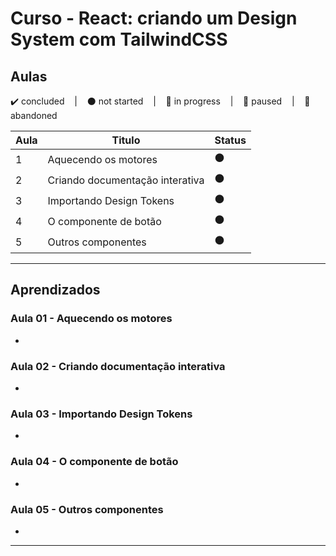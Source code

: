 # Curso - React: criando um Design System com TailwindCSS

## Aulas
<p>
  ✔️ concluded &nbsp;&nbsp;&nbsp;|&nbsp;&nbsp;&nbsp;
  ⚫ not started &nbsp;&nbsp;&nbsp;|&nbsp;&nbsp;&nbsp;
  🔵 in progress &nbsp;&nbsp;&nbsp;|&nbsp;&nbsp;&nbsp;
  🔶 paused &nbsp;&nbsp;&nbsp;|&nbsp;&nbsp;&nbsp;
  🔴 abandoned 
</p>

| Aula | Titulo | Status |
| --- | --- | --- |
| 1 | Aquecendo os motores | ⚫ |
| 2 | Criando documentação interativa | ⚫ |
| 3 | Importando Design Tokens | ⚫ |
| 4 | O componente de botão | ⚫ |
| 5 | Outros componentes | ⚫ |

---

## Aprendizados

### Aula 01 - Aquecendo os motores
<ul>
  <li></li>
</ul>

### Aula 02 - Criando documentação interativa
<ul>
  <li></li>
</ul>

### Aula 03 - Importando Design Tokens
<ul>
  <li></li>
</ul>

### Aula 04 - O componente de botão
<ul>
  <li></li>
</ul>

### Aula 05 - Outros componentes
<ul>
  <li></li>
</ul>

---

<!-- ## 🎯 Projeto desenvolvido
Este é o screenshot do projeto que foi desenvolvido durante o curso:

<p align="center">
  <img alt="Miniatura da imagem do projeto"src="../../.github/thumbs/preview.jpg">
</p> -->